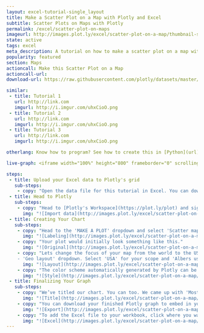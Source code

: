 ```yaml
---
layout: excel-tutorial-single_layout
title: Make a Scatter Plot on a Map with Plotly and Excel
subtitle: Scatter Plots on Maps with Plotly
permalink: /excel/scatter-plot-on-maps
imageurl: http://images.plot.ly/excel/scatter-plot-on-a-map/thumbnail-scatter-plot-on-a-map.png
state: active
tags: excel
meta_description: A tutorial on how to make a scatter plot on a map with Plotly and Excel. Plotly is the easiest and fastest way to make and share graphs online.
popularity: featured
section: Maps
actioncall: Make this Scatter Plot on a Map
actioncall-url:
download-url: https://raw.githubusercontent.com/plotly/datasets/master/2011_february_us_airport_traffic.csv

similar:
 - title: Tutorial 1
   url: http://link.com
   imgurl: http://i.imgur.com/uhxCioO.png
 - title: Tutorial 2
   url: http://link.com
   imgurl: http://i.imgur.com/uhxCioO.png
 - title: Tutorial 3
   url: http://link.com
   imgurl: http://i.imgur.com/uhxCioO.png

otherlang: Know how to program? See how to create this in [Python](url) or [R](url).

live-graph: <iframe width="100%" height="800" frameborder="0" scrolling="no" src="https://plot.ly/~Dreamshot/6726.embed"></iframe>

steps:
 - title: Upload your Excel data to Plotly's grid
   sub-steps:
    - copy: "Open the data file for this tutorial in Excel. You can download the file here in [CSV format](https://raw.githubusercontent.com/plotly/datasets/master/2011_february_us_airport_traffic.csv)"
 - title: Head to Plotly
   sub-steps:
    - copy: "Head to [Plotly's Workspace](https://plot.ly/plot) and sign into your free Plotly account. Go to 'Import', click 'Upload a file', then choose your Excel file to upload. Your Excel file will now open in Plotly's grid. For more about Plotly's grid, see [this tutorial](/add-data-to-the-plotly-grid/)"
      img: "![Import data](http://images.plot.ly/excel/scatter-plot-on-a-map/import-scatter-plot-on-a-map.png)"
 - title: Creating Your Chart
   sub-steps:
    - copy: "Head to the 'MAKE A PLOT' dropdown and select 'Scatter map.' In this case, we'll only need the 'lat,' 'lon,' and incoming flights data. Click the 'Text' option on the left panel; choose the incoming flight data as T."
      img: "![Labeling](http://images.plot.ly/excel/scatter-plot-on-a-map/labeling-scatter-plot-on-a-map.png)"
    - copy: "Your plot would initially look something like this."
      img: "![Original](http://images.plot.ly/excel/scatter-plot-on-a-map/original-scatter-plot-on-a-map.png)"
    - copy: "Lets change the focus of your map from the world to the USA. Head to the 'Layout' popover then to the
    - 'Geo layout' dropdown. Select 'USA' for your scope and 'Albers usa' for type."
      img: "![Layout](http://images.plot.ly/excel/scatter-plot-on-a-map/layout-scatter-plot-on-a-map.png)"
    - copy: "The color scheme automatically generated by Plotly can be changed within the TRACES popover. Head to the 'style' dropdown, and adjust the marker size and color to your liking."
      img: "![Style](http://images.plot.ly/excel/scatter-plot-on-a-map/style-scatter-plot-on-a-map.png)"
 - title: Finalizing Your Graph
   sub-steps:
    - copy: "We’ve titled our chart. You can too. We came up with 'Most Trafficked U.S. Airports.' Below that, we've specified that the hover text represents the number of arriving flights in Feb. 2011."
      img: "![Title](http://images.plot.ly/excel/scatter-plot-on-a-map/title-scatter-plot-on-a-map.png)"
    - copy: "You can download your finished Plotly graph to embed in your Excel workbook. We also recommend including the Plotly link to the graph inside your Excel workbook for easy access to the interactive Plotly version. Get the link to your graph by clicking the 'Share' button. Download an image of your Plotly graph by clicking EXPORT on the toolbar."
      img: "![Export](http://images.plot.ly/excel/scatter-plot-on-a-map/export-scatter-plot-on-a-map.png)"
    - copy: "To add the Excel file to your workbook, click where you want to insert the picture inside Excel. On the INSERT tab inside Excel, in the ILLUSTRATIONS group, click PICTURE. Locate the Plotly graph image that you downloaded and then double-click it. Notice that we also copy-pasted the Plotly graph link in a cell for easy access to the interactive Plotly version."
      img: "![Excel](http://images.plot.ly/excel/scatter-plot-on-a-map/excel-scatter-plot-on-a-map.png)"
---
```

